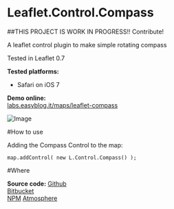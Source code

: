 Leaflet.Control.Compass
============

##THIS PROJECT IS WORK IN PROGRESS!!  Contribute!

A leaflet control plugin to make simple rotating compass

Tested in Leaflet 0.7

**Tested platforms:**
* Safari on iOS 7

**Demo online:**  
[labs.easyblog.it/maps/leaflet-compass](http://labs.easyblog.it/maps/leaflet-compass/)

![Image](https://raw.githubusercontent.com/stefanocudini/leaflet-compass/master/images/leaflet-compass.png)

#How to use

Adding the Compass Control to the map:

```
map.addControl( new L.Control.Compass() );

```

#Where

**Source code:**
[Github](https://github.com/stefanocudini/leaflet-compass)  
[Bitbucket](https://bitbucket.org/zakis_/leaflet-compass)  
[NPM](https://npmjs.org/package/leaflet-compass)
[Atmosphere](https://atmospherejs.com/package/leaflet-compass)
